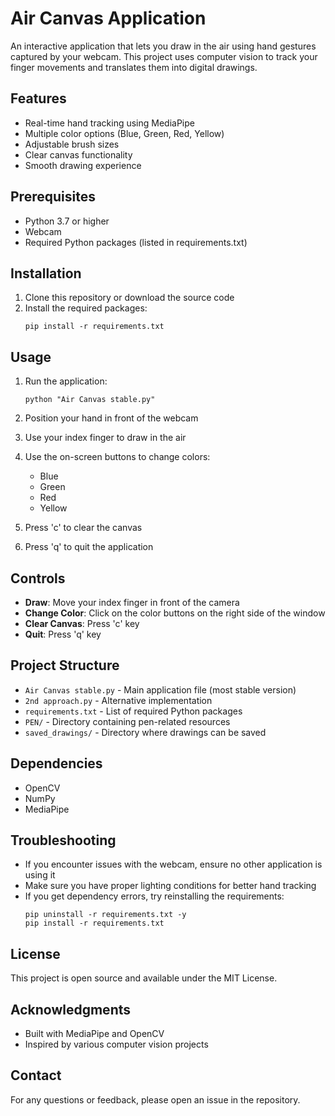 # Air Canvas Application

An interactive application that lets you draw in the air using hand gestures captured by your webcam. This project uses computer vision to track your finger movements and translates them into digital drawings.

## Features

- Real-time hand tracking using MediaPipe
- Multiple color options (Blue, Green, Red, Yellow)
- Adjustable brush sizes
- Clear canvas functionality
- Smooth drawing experience

## Prerequisites

- Python 3.7 or higher
- Webcam
- Required Python packages (listed in requirements.txt)

## Installation

1. Clone this repository or download the source code
2. Install the required packages:
   ```
   pip install -r requirements.txt
   ```

## Usage

1. Run the application:
   ```
   python "Air Canvas stable.py"
   ```

2. Position your hand in front of the webcam
3. Use your index finger to draw in the air
4. Use the on-screen buttons to change colors:
   - Blue
   - Green
   - Red
   - Yellow
5. Press 'c' to clear the canvas
6. Press 'q' to quit the application

## Controls

- **Draw**: Move your index finger in front of the camera
- **Change Color**: Click on the color buttons on the right side of the window
- **Clear Canvas**: Press 'c' key
- **Quit**: Press 'q' key

## Project Structure

- `Air Canvas stable.py` - Main application file (most stable version)
- `2nd approach.py` - Alternative implementation
- `requirements.txt` - List of required Python packages
- `PEN/` - Directory containing pen-related resources
- `saved_drawings/` - Directory where drawings can be saved

## Dependencies

- OpenCV
- NumPy
- MediaPipe

## Troubleshooting

- If you encounter issues with the webcam, ensure no other application is using it
- Make sure you have proper lighting conditions for better hand tracking
- If you get dependency errors, try reinstalling the requirements:
  ```
  pip uninstall -r requirements.txt -y
  pip install -r requirements.txt
  ```

## License

This project is open source and available under the MIT License.

## Acknowledgments

- Built with MediaPipe and OpenCV
- Inspired by various computer vision projects

## Contact

For any questions or feedback, please open an issue in the repository.
